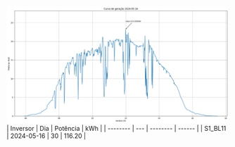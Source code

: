 ![My Image](16_05_2024-S1_BL11.png)
| Inversor | Dia | Potência | kWh    |
| -------- | --- | -------- | ------ |
| S1_BL11       | 2024-05-16  | 30       | 116.20 |